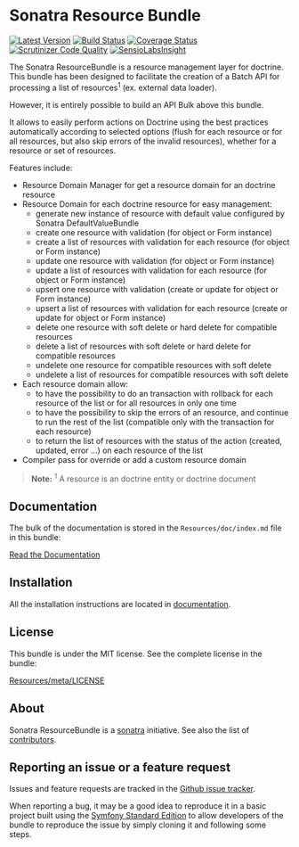 Sonatra Resource Bundle
=======================

[![Latest Version](https://img.shields.io/packagist/v/sonatra/resource-bundle.svg)](https://packagist.org/packages/sonatra/resource-bundle)
[![Build Status](https://img.shields.io/travis/sonatra/SonatraResourceBundle/master.svg)](https://travis-ci.org/sonatra/SonatraResourceBundle)
[![Coverage Status](https://img.shields.io/coveralls/sonatra/SonatraResourceBundle/master.svg)](https://coveralls.io/r/sonatra/SonatraResourceBundle?branch=master)
[![Scrutinizer Code Quality](https://img.shields.io/scrutinizer/g/sonatra/SonatraResourceBundle/master.svg)](https://scrutinizer-ci.com/g/sonatra/SonatraResourceBundle?branch=master)
[![SensioLabsInsight](https://img.shields.io/sensiolabs/i/9048a77d-9d67-40cb-8d31-1783e5bf6738.svg)](https://insight.sensiolabs.com/projects/9048a77d-9d67-40cb-8d31-1783e5bf6738)

The Sonatra ResourceBundle is a resource management layer for doctrine. This bundle has been
designed to facilitate the creation of a Batch API for processing a list of resources<sup>1</sup>
(ex. external data loader).

However, it is entirely possible to build an API Bulk above this bundle.

It allows to easily perform actions on Doctrine using the best practices automatically according
to selected options (flush for each resource or for all resources, but also skip errors of the
invalid resources), whether for a resource or set of resources.

Features include:

- Resource Domain Manager for get a resource domain for an doctrine resource
- Resource Domain for each doctrine resource for easy management:
  - generate new instance of resource with default value configured by Sonatra DefaultValueBundle
  - create one resource with validation (for object or Form instance)
  - create a list of resources with validation for each resource (for object or Form instance)
  - update one resource with validation (for object or Form instance)
  - update a list of resources with validation for each resource (for object or Form instance)
  - upsert one resource with validation (create or update for object or Form instance)
  - upsert a list of resources with validation for each resource (create or update for object or Form instance)
  - delete one resource with soft delete or hard delete for compatible resources
  - delete a list of resources with soft delete or hard delete for compatible resources
  - undelete one resource for compatible resources with soft delete
  - undelete a list of resources for compatible resources with soft delete
- Each resource domain allow:
  - to have the possibility to do an transaction with rollback for each resource of the list or for all resources in only one time
  - to have the possibility to skip the errors of an resource, and continue to run the rest of the list (compatible only with the transaction for each resource)
  - to return the list of resources with the status of the action (created, updated, error ...) on each resource of the list
- Compiler pass for override or add a custom resource domain

> **Note:**
> <sup>1</sup> A resource is an doctrine entity or doctrine document

Documentation
-------------

The bulk of the documentation is stored in the `Resources/doc/index.md`
file in this bundle:

[Read the Documentation](Resources/doc/index.md)

Installation
------------

All the installation instructions are located in [documentation](Resources/doc/index.md).

License
-------

This bundle is under the MIT license. See the complete license in the bundle:

[Resources/meta/LICENSE](Resources/meta/LICENSE)

About
-----

Sonatra ResourceBundle is a [sonatra](https://github.com/sonatra) initiative.
See also the list of [contributors](https://github.com/sonatra/SonatraResourceBundle/contributors).

Reporting an issue or a feature request
---------------------------------------

Issues and feature requests are tracked in the [Github issue tracker](https://github.com/sonatra/SonatraResourceBundle/issues).

When reporting a bug, it may be a good idea to reproduce it in a basic project
built using the [Symfony Standard Edition](https://github.com/symfony/symfony-standard)
to allow developers of the bundle to reproduce the issue by simply cloning it
and following some steps.
